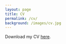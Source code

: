 ```yaml
---
layout: page
title: CV
permalink: /cv/
background: /images/cv.jpg
---
```


Download my CV <a href="https://drive.google.com/open?id=1ZHrhgmU8-BuWUCcQ_QMKIZrUQkooJWT4">here</a>.